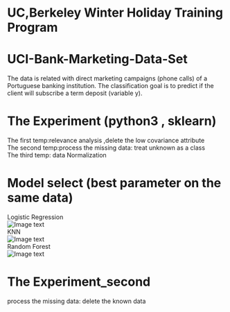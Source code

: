 # UC,Berkeley Winter Holiday Training Program
# UCI-Bank-Marketing-Data-Set
The data is related with direct marketing campaigns (phone calls) of a Portuguese banking institution. The classification goal is to predict if the client will subscribe a term deposit (variable y).
# The Experiment (python3 , sklearn)
The first temp:relevance analysis ,delete the low covariance attribute  
The second temp:process the missing data: treat unknown as a class  
The third temp: data Normalization 
# Model select (best parameter on the same data)
 Logistic Regression  
![Image text](https://raw.githubusercontent.com/Bo-L/UCI-Bank-Marketing-Data-Set/master/picture/lr.png)  
 KNN  
![Image text](https://raw.githubusercontent.com/Bo-L/UCI-Bank-Marketing-Data-Set/master/picture/knn.png)  
 Random Forest  
![Image text](https://raw.githubusercontent.com/Bo-L/UCI-Bank-Marketing-Data-Set/master/picture/rf.png)  
# The Experiment_second
process the missing data: delete the known data
